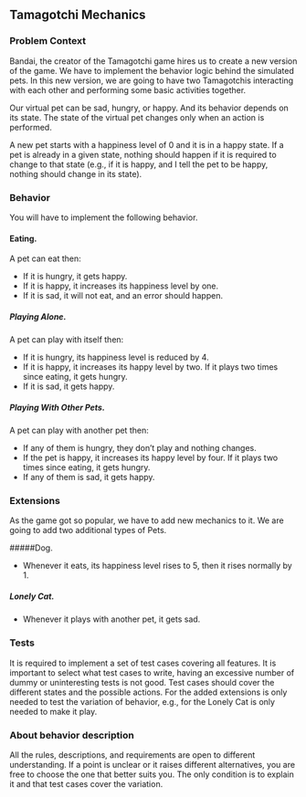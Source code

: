 ## Tamagotchi Mechanics

### Problem Context

Bandai, the creator of the Tamagotchi game hires us to create a new version of the game.
We have to implement the behavior logic behind the simulated pets. 
In this new version, we are going to have two Tamagotchis interacting with each other and performing some basic activities together.

Our virtual pet can be sad, hungry, or happy. And its behavior depends on its state.
The state of the virtual pet changes only when an action is performed.

A new pet starts with a happiness level of 0 and it is in a happy state. 
If a pet is already in a given state, nothing should happen if it is required to change to that state (e.g., if it is happy, and I tell the pet to be happy, nothing should change in its state).

### Behavior 

You will have to implement the following behavior.

#### Eating.
A pet can eat then:
- If it is hungry, it gets happy.
- If it is happy, it increases its happiness level by one.
- If it is sad, it will not eat, and an error should happen.

##### Playing Alone.
A pet can play with itself then: 
- If it is hungry, its happiness level is reduced by 4.
- If it is happy, it increases its happy level by two. If it plays two times since eating,
it gets hungry.
- If it is sad, it gets happy.

##### Playing With Other Pets.
A pet can play with another pet then: 
- If any of them is hungry, they don’t play and nothing changes.
- If the pet is happy, it increases its happy level by four. If it plays two times since
eating, it gets hungry.
- If any of them is sad, it gets happy.

### Extensions
As the game got so popular, we have to add new mechanics to it. We are going to add
two additional types of Pets. 

#####Dog.
- Whenever it eats, its happiness level rises to 5, then it rises normally by 1. 

##### Lonely Cat.
- Whenever it plays with another pet, it gets sad.

### Tests
It is required to implement a set of test cases covering all features. It is important to select what test cases to write, having an excessive number of dummy or uninteresting tests is not good.
Test cases should cover the different states and the possible actions.
For the added extensions is only needed to test the variation of behavior, e.g., for the Lonely Cat is only needed to make it play.


### About behavior description
All the rules, descriptions, and requirements are open to different understanding. If a point is unclear or it raises different alternatives, you are free to choose the one that better suits you. The only condition is to explain it and that test cases cover the variation.
